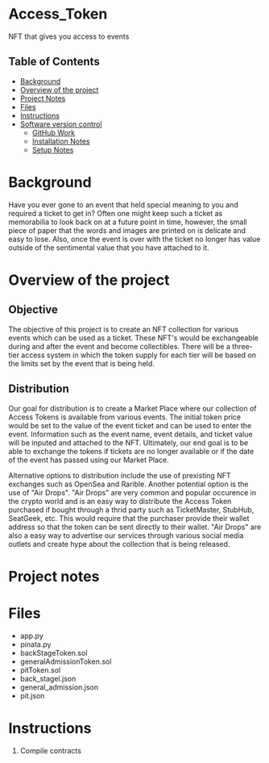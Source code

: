 # Access_Token
NFT that gives you access to events 

## Table of Contents
- [Background](#background)
- [Overview of the project](#overview-of-the-project)
- [Project Notes](#project-notes)
- [Files](#files)
- [Instructions](#instructions)
- [Software version control](https://github.com/majikthise911/Access_Token)
    - [GitHub Work](https://github.com/majikthise911/Access_Token)
    - [Installation Notes](https://github.com/majikthise911/Access_Token)
    - [Setup Notes](https://github.com/majikthise911/Access_Token)



# Background 
Have you ever gone to an event that held special meaning to you and required a ticket to get in? Often one might keep such a ticket as memorabilia to look back on at a future point in time, however, the small piece of paper that the words and images are printed on is delicate and easy to lose. Also, once the event is over with the ticket no longer has value outside of the sentimental value that you have attached to it. 

# Overview of the project 

## Objective 
The objective of this project is to create an NFT collection for various events which can be used as a ticket. These NFT's would be exchangeable during and after the event and become collectibles. There will be a three-tier access system in which the token supply for each tier will be based on the limits set by the event that is being held.


## Distribution 
Our goal for distribution is to create a Market Place where our collection of Access Tokens is available from various events. The initial token price would be set to the value of the event ticket and can be used to enter the event. Information such as the event name, event details, and ticket value will be inputed and attached to the NFT. Ultimately, our end goal is to be able to exchange the tokens if tickets are no longer available or if the date of the event has passed using our Market Place.

Alternative options to distribution include the use of prexisting NFT exchanges such as OpenSea and Rarible. Another potential option is the use of "Air Drops".
"Air Drops" are very common and popular occurence in the crypto world and is an easy way to distribute the Access Token purchased if bought through a thrid party such as TicketMaster, StubHub, SeatGeek, etc. This would require that the purchaser provide their wallet address so that the token can be sent directly to their wallet. "Air Drops" are also a easy way to advertise our services through various social media outlets and create hype about the collection that is being released.
# Project notes 
# Files 
- app.py
- pinata.py
- backStageToken.sol
- generalAdmissionToken.sol
- pitToken.sol
- back_stagel.json
- general_admission.json
- pit.json

# Instructions 

1. Compile contracts 






                 